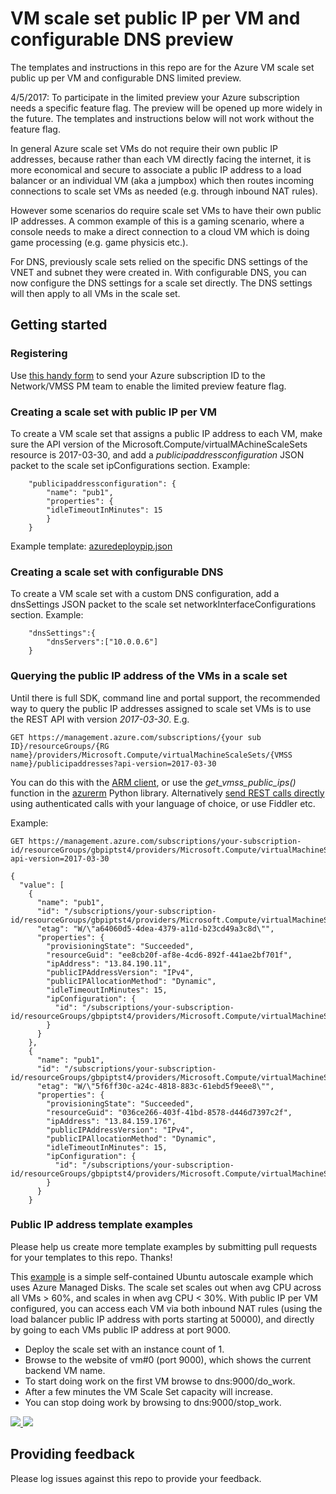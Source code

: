 # VM scale set public IP per VM and configurable DNS preview 

The templates and instructions in this repo are for the Azure VM scale set public up per VM and configurable DNS limited preview.

4/5/2017: To participate in the limited preview your Azure subscription needs a specific feature flag. The preview will be opened up more widely in the future. The templates and instructions below will not work without the feature flag. 

In general Azure scale set VMs do not require their own public IP addresses, because rather than each VM directly facing the internet, it is more economical and secure to associate a public IP address to a load balancer or an individual VM (aka a jumpbox) which then routes incoming connections to scale set VMs as needed (e.g. through inbound NAT rules).

However some scenarios do require scale set VMs to have their own public IP addresses. A common example of this is a gaming scenario, where a console needs to make a direct connection to a cloud VM which is doing game processing (e.g. game physicis etc.).

For DNS, previously scale sets relied on the specific DNS settings of the VNET and subnet they were created in. With configurable DNS, you can now configure the DNS settings for a scale set directly. The DNS settings will then apply to all VMs in the scale set.

## Getting started

### Registering
Use [this handy form](https://forms.office.com/Pages/ResponsePage.aspx?id=v4j5cvGGr0GRqy180BHbR3nO_Bpm1Q9BkpyqngZiqHFUNkkzNjZBTkJWSktZQVBQTFZNOTNNOEczMi4u) to send your Azure subscription ID to the Network/VMSS PM team to enable the limited preview feature flag.

### Creating a scale set with public IP per VM
To create a VM scale set that assigns a public IP address to each VM, make sure the API version of the Microsoft.Compute/virtualMAchineScaleSets resource is 2017-03-30, and add a _publicipaddressconfiguration_ JSON packet to the scale set ipConfigurations section. Example:

```
    "publicipaddressconfiguration": {
        "name": "pub1",
        "properties": {
        "idleTimeoutInMinutes": 15
        }
    }
```
Example template: [azuredeploypip.json](https://github.com/gbowerman/azure-myriad/blob/master/publicip-dns/azuredeploypip.json)

### Creating a scale set with configurable DNS
To create a VM scale set with a custom DNS configuration, add a dnsSettings JSON packet to the scale set networkInterfaceConfigurations section. Example:
```
    "dnsSettings":{
        "dnsServers":["10.0.0.6"]
    }
```

### Querying the public IP address of the VMs in a scale set
Until there is full SDK, command line and portal support, the recommended way to query the public IP addresses assigned to scale set VMs is to use the REST API with version _2017-03-30_. E.g.
```
GET https://management.azure.com/subscriptions/{your sub ID}/resourceGroups/{RG name}/providers/Microsoft.Compute/virtualMachineScaleSets/{VMSS name}/publicipaddresses?api-version=2017-03-30
```
You can do this with the [ARM client](http://blog.davidebbo.com/2015/01/azure-resource-manager-client.html), or use the _get_vmss_public_ips()_ function in the [azurerm](https://pypi.python.org/pypi/azurerm) Python library. Alternatively [send REST calls directly](https://msftstack.wordpress.com/2016/01/03/how-to-call-the-azure-resource-manager-rest-api-from-c/) using authenticated calls with your language of choice, or use Fiddler etc.

Example:
```
GET https://management.azure.com/subscriptions/your-subscription-id/resourceGroups/gbpiptst4/providers/Microsoft.Compute/virtualMachineScaleSets/gbpiptst4/publicipaddresses?api-version=2017-03-30

{
  "value": [
    {
      "name": "pub1",
      "id": "/subscriptions/your-subscription-id/resourceGroups/gbpiptst4/providers/Microsoft.Compute/virtualMachineScaleSets/gbpiptst4/virtualMachines/0/networkInterfaces/gbpiptst4nic/ipConfigurations/gbpiptst4ipconfig/publicIPAddresses/pub1",
      "etag": "W/\"a64060d5-4dea-4379-a11d-b23cd49a3c8d\"",
      "properties": {
        "provisioningState": "Succeeded",
        "resourceGuid": "ee8cb20f-af8e-4cd6-892f-441ae2bf701f",
        "ipAddress": "13.84.190.11",
        "publicIPAddressVersion": "IPv4",
        "publicIPAllocationMethod": "Dynamic",
        "idleTimeoutInMinutes": 15,
        "ipConfiguration": {
          "id": "/subscriptions/your-subscription-id/resourceGroups/gbpiptst4/providers/Microsoft.Compute/virtualMachineScaleSets/gbpiptst4/virtualMachines/0/networkInterfaces/gbpiptst4nic/ipConfigurations/gbpiptst4ipconfig"
        }
      }
    },
    {
      "name": "pub1",
      "id": "/subscriptions/your-subscription-id/resourceGroups/gbpiptst4/providers/Microsoft.Compute/virtualMachineScaleSets/gbpiptst4/virtualMachines/3/networkInterfaces/gbpiptst4nic/ipConfigurations/gbpiptst4ipconfig/publicIPAddresses/pub1",
      "etag": "W/\"5f6ff30c-a24c-4818-883c-61ebd5f9eee8\"",
      "properties": {
        "provisioningState": "Succeeded",
        "resourceGuid": "036ce266-403f-41bd-8578-d446d7397c2f",
        "ipAddress": "13.84.159.176",
        "publicIPAddressVersion": "IPv4",
        "publicIPAllocationMethod": "Dynamic",
        "idleTimeoutInMinutes": 15,
        "ipConfiguration": {
          "id": "/subscriptions/your-subscription-id/resourceGroups/gbpiptst4/providers/Microsoft.Compute/virtualMachineScaleSets/gbpiptst4/virtualMachines/3/networkInterfaces/gbpiptst4nic/ipConfigurations/gbpiptst4ipconfig"
        }
      }
    }
```

### Public IP address template examples

Please help us create more template examples by submitting pull requests for your templates to this repo. Thanks!

This [example](https://github.com/gbowerman/azure-myriad/blob/master/publicip-dns/azuredeploypip.json) is a simple self-contained Ubuntu autoscale example which uses Azure Managed Disks. The scale set scales out when avg CPU across all VMs > 60%, and scales in when avg CPU < 30%. With public IP per VM configured, you can access each VM via both inbound NAT rules (using the load balancer public IP address with ports starting at 50000), and directly by going to each VMs public IP address at port 9000.

- Deploy the scale set with an instance count of 1.
- Browse to the website of vm#0 (port 9000), which shows the current backend VM name.
- To start doing work on the first VM browse to dns:9000/do_work.
- After a few minutes the VM Scale Set capacity will increase.
- You can stop doing work by browsing to dns:9000/stop_work.

<a href="https://portal.azure.com/#create/Microsoft.Template/uri/https%3A%2F%2Fraw.githubusercontent.com%2Fgbowerman%2Fazure-myriad%2Fmaster%2Fpublicip-dns%2Fazuredeploypip.json" target="_blank">
    <img src="http://azuredeploy.net/deploybutton.png"/>
</a>
<a href="http://armviz.io/#/?load=https%3A%2F%2Fraw.githubusercontent.com%2Fgbowerman%2Fazure-myriad%2Fmaster%2Fpublicip-dns%2Fazuredeploypip.json" target="_blank">
    <img src="http://armviz.io/visualizebutton.png"/>
</a>

## Providing feedback
Please log issues against this repo to provide your feedback.